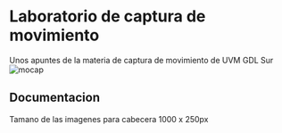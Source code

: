 # Laboratorio de captura de movimiento
Unos apuntes de la materia de captura de movimiento de UVM GDL Sur
![mocap](https://github.com/beztao01/mocap/assets/51276791/293210f4-d8e3-43b2-ad3e-2500f373deb6)

## Documentacion

Tamano de las imagenes para cabecera 1000 x 250px